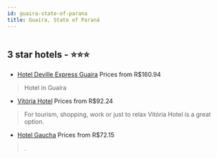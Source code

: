 ```yaml
---
id: guaira-state-of-parana
title: Guaíra, State of Paraná
---
```


<center><img src="https://static.hotelurbano.com/reservas/prod0/7/7537/5d558dbec11c6_hotel-deville-express-guaira.jpg" alt="" /></center>


##  3 star hotels - ⭐️⭐️⭐️

-    [Hotel Deville Express Guaira](https://us.hurb.com/br/hotels/guaira/hotel-deville-express-guaira-7537?cmp=18055) Prices from R$160.94
   > Hotel in Guaíra
-    [Vitória Hotel](https://us.hurb.com/br/hotels/guaira/vitoria-hotel-9640?cmp=18055) Prices from R$92.24
   > For tourism, shopping, work or just to relax Vitória Hotel is a great option.
-    [Hotel Gaucha](https://us.hurb.com/br/hotels/guaira/hotel-gaucha-10786?cmp=18055) Prices from R$72.15
   > .

